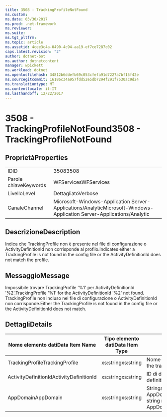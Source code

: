 ```yaml
---
title: 3508 - TrackingProfileNotFound
ms.custom: 
ms.date: 03/30/2017
ms.prod: .net-framework
ms.reviewer: 
ms.suite: 
ms.tgt_pltfrm: 
ms.topic: article
ms.assetid: 4cee3c4a-0490-4c94-aa19-ef7ce7287c02
caps.latest.revision: "2"
author: dotnet-bot
ms.author: dotnetcontent
manager: wpickett
ms.workload: dotnet
ms.openlocfilehash: 34812b6ddefb69c053cfefa91d7227a7bf15f42e
ms.sourcegitcommit: 16186c34a957fdd52e5db7294f291f7530ac9d24
ms.translationtype: MT
ms.contentlocale: it-IT
ms.lasthandoff: 12/22/2017
---
```

# <a name="3508---trackingprofilenotfound"></a><span data-ttu-id="27fd5-102">3508 - TrackingProfileNotFound</span><span class="sxs-lookup"><span data-stu-id="27fd5-102">3508 - TrackingProfileNotFound</span></span>
## <a name="properties"></a><span data-ttu-id="27fd5-103">Proprietà</span><span class="sxs-lookup"><span data-stu-id="27fd5-103">Properties</span></span>  
  
|||  
|-|-|  
|<span data-ttu-id="27fd5-104">ID</span><span class="sxs-lookup"><span data-stu-id="27fd5-104">ID</span></span>|<span data-ttu-id="27fd5-105">3508</span><span class="sxs-lookup"><span data-stu-id="27fd5-105">3508</span></span>|  
|<span data-ttu-id="27fd5-106">Parole chiave</span><span class="sxs-lookup"><span data-stu-id="27fd5-106">Keywords</span></span>|<span data-ttu-id="27fd5-107">WFServices</span><span class="sxs-lookup"><span data-stu-id="27fd5-107">WFServices</span></span>|  
|<span data-ttu-id="27fd5-108">Livello</span><span class="sxs-lookup"><span data-stu-id="27fd5-108">Level</span></span>|<span data-ttu-id="27fd5-109">Dettagliato</span><span class="sxs-lookup"><span data-stu-id="27fd5-109">Verbose</span></span>|  
|<span data-ttu-id="27fd5-110">Canale</span><span class="sxs-lookup"><span data-stu-id="27fd5-110">Channel</span></span>|<span data-ttu-id="27fd5-111">Microsoft-Windows-Application Server-Applications/Analytic</span><span class="sxs-lookup"><span data-stu-id="27fd5-111">Microsoft-Windows-Application Server-Applications/Analytic</span></span>|  
  
## <a name="description"></a><span data-ttu-id="27fd5-112">Descrizione</span><span class="sxs-lookup"><span data-stu-id="27fd5-112">Description</span></span>  
 <span data-ttu-id="27fd5-113">Indica che TrackingProfile non è presente nel file di configurazione o ActivityDefinitionId non corrisponde al profilo.</span><span class="sxs-lookup"><span data-stu-id="27fd5-113">Indicates either a TrackingProfile is not found in the config file or the ActivityDefinitionId does not match the profile.</span></span>  
  
## <a name="message"></a><span data-ttu-id="27fd5-114">Messaggio</span><span class="sxs-lookup"><span data-stu-id="27fd5-114">Message</span></span>  
 <span data-ttu-id="27fd5-115">Impossibile trovare TrackingProfile '%1' per ActivityDefinitionId '%2'.</span><span class="sxs-lookup"><span data-stu-id="27fd5-115">TrackingProfile '%1' for the ActivityDefinitionId '%2' not found.</span></span> <span data-ttu-id="27fd5-116">TrackingProfile non incluso nel file di configurazione o ActivityDefinitionId non corrisponde.</span><span class="sxs-lookup"><span data-stu-id="27fd5-116">Either the TrackingProfile is not found in the config file or the ActivityDefinitionId does not match.</span></span>  
  
## <a name="details"></a><span data-ttu-id="27fd5-117">Dettagli</span><span class="sxs-lookup"><span data-stu-id="27fd5-117">Details</span></span>  
  
|<span data-ttu-id="27fd5-118">Nome elemento dati</span><span class="sxs-lookup"><span data-stu-id="27fd5-118">Data Item Name</span></span>|<span data-ttu-id="27fd5-119">Tipo elemento dati</span><span class="sxs-lookup"><span data-stu-id="27fd5-119">Data Item Type</span></span>|<span data-ttu-id="27fd5-120">Descrizione</span><span class="sxs-lookup"><span data-stu-id="27fd5-120">Description</span></span>|  
|--------------------|--------------------|-----------------|  
|<span data-ttu-id="27fd5-121">TrackingProfile</span><span class="sxs-lookup"><span data-stu-id="27fd5-121">TrackingProfile</span></span>|<span data-ttu-id="27fd5-122">xs:string</span><span class="sxs-lookup"><span data-stu-id="27fd5-122">xs:string</span></span>|<span data-ttu-id="27fd5-123">Nome del profilo di rilevamento.</span><span class="sxs-lookup"><span data-stu-id="27fd5-123">The name of the tracking profile.</span></span>|  
|<span data-ttu-id="27fd5-124">ActivityDefinitionId</span><span class="sxs-lookup"><span data-stu-id="27fd5-124">ActivityDefinitionId</span></span>|<span data-ttu-id="27fd5-125">xs:string</span><span class="sxs-lookup"><span data-stu-id="27fd5-125">xs:string</span></span>|<span data-ttu-id="27fd5-126">ID di definizione dell'attività.</span><span class="sxs-lookup"><span data-stu-id="27fd5-126">The activity definition id.</span></span>|  
|<span data-ttu-id="27fd5-127">AppDomain</span><span class="sxs-lookup"><span data-stu-id="27fd5-127">AppDomain</span></span>|<span data-ttu-id="27fd5-128">xs:string</span><span class="sxs-lookup"><span data-stu-id="27fd5-128">xs:string</span></span>|<span data-ttu-id="27fd5-129">Stringa restituita da AppDomain.CurrentDomain.FriendlyName.</span><span class="sxs-lookup"><span data-stu-id="27fd5-129">The string returned by AppDomain.CurrentDomain.FriendlyName.</span></span>|
